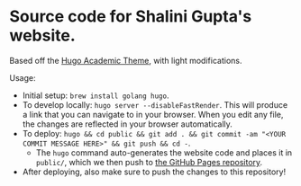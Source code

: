 # Source code for Shalini Gupta's website.

Based off the [Hugo Academic Theme](https://github.com/wowchemy/starter-hugo-academic), with light modifications.

Usage:
* Initial setup: `brew install golang hugo`.
* To develop locally: `hugo server --disableFastRender`. This will produce a link that you can navigate to in your browser. When you edit any file, the changes are reflected in your browser automatically.
* To deploy: `hugo && cd public && git add . && git commit -am "<YOUR COMMIT MESSAGE HERE>" && git push && cd -`.
  * The `hugo` command auto-generates the website code and places it in `public/`, which we then push to [the GitHub Pages repository](https://github.com/gshalini21294/gshalini21294.github.io).
* After deploying, also make sure to push the changes to this repository!